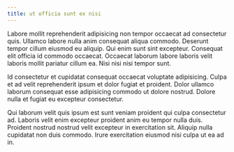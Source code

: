 ```yaml
---
title: ut officia sunt ex nisi
---
```


Labore mollit reprehenderit adipisicing non tempor occaecat ad consectetur quis. Ullamco labore nulla anim consequat aliqua commodo. Deserunt tempor cillum eiusmod eu aliquip. Qui enim sunt sint excepteur. Consequat elit officia id commodo occaecat. Occaecat laborum labore laboris velit laboris mollit pariatur cillum ea. Nisi nisi nisi tempor sunt.

Id consectetur et cupidatat consequat occaecat voluptate adipisicing. Culpa et ad velit reprehenderit ipsum et dolor fugiat et proident. Dolor ullamco laborum consequat esse adipisicing commodo ut dolore nostrud. Dolore nulla et fugiat eu excepteur consectetur.

Qui laborum velit quis ipsum est sunt veniam proident qui culpa consectetur ad. Laboris velit enim excepteur proident anim eu tempor nulla duis. Proident nostrud nostrud velit excepteur in exercitation sit. Aliquip nulla cupidatat non duis commodo. Irure exercitation eiusmod nisi culpa ut ea ad in.